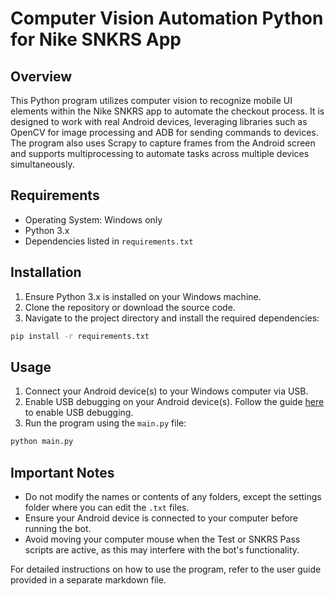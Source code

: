 # Computer Vision Automation Python for Nike SNKRS App

## Overview
This Python program utilizes computer vision to recognize mobile UI elements within the Nike SNKRS app to automate the checkout process. It is designed to work with real Android devices, leveraging libraries such as OpenCV for image processing and ADB for sending commands to devices. The program also uses Scrapy to capture frames from the Android screen and supports multiprocessing to automate tasks across multiple devices simultaneously.

## Requirements
- Operating System: Windows only
- Python 3.x
- Dependencies listed in `requirements.txt`

## Installation
1. Ensure Python 3.x is installed on your Windows machine.
2. Clone the repository or download the source code.
3. Navigate to the project directory and install the required dependencies:
```bash
pip install -r requirements.txt
```

## Usage
1. Connect your Android device(s) to your Windows computer via USB.
2. Enable USB debugging on your Android device(s). Follow the guide [here](https://www.fonepaw.com/tutorials/enable-usb-debugging-on-android.html) to enable USB debugging.
3. Run the program using the `main.py` file:
```python
python main.py
```


## Important Notes
- Do not modify the names or contents of any folders, except the settings folder where you can edit the `.txt` files.
- Ensure your Android device is connected to your computer before running the bot.
- Avoid moving your computer mouse when the Test or SNKRS Pass scripts are active, as this may interfere with the bot's functionality.

For detailed instructions on how to use the program, refer to the user guide provided in a separate markdown file.
